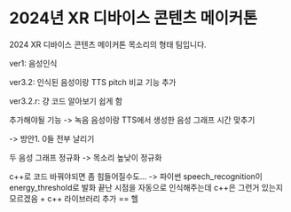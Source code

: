 # 2024년 XR 디바이스 콘텐츠 메이커톤
2024 XR 디바이스 콘텐츠 메이커톤 목소리의 형태 팀입니다.

ver1: 음성인식

ver3.2: 인식된 음성이랑 TTS pitch 비교 기능 추가

ver3.2.r: 걍 코드 알아보기 쉽게 함

추가해야될 기능 -> 녹음 음성이랑 TTS에서 생성한 음성 그래프 시간 맞추기

-> 방안1. 0들 전부 날리기

두 음성 그래프 정규화 -> 목소리 높낮이 정규화

c++로 코드 바꿔야되면 좀 힘들어질수도... -> 파이썬 speech_recognition이 energy_threshold로
발화 끝난 시점을 자동으로 인식해주는데 c++은 그런거 있는지 모르겠음 + c++ 라이브러리 추가 == 헬
